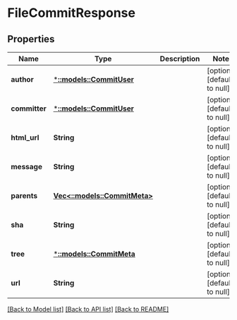 # FileCommitResponse

## Properties
Name | Type | Description | Notes
------------ | ------------- | ------------- | -------------
**author** | [***::models::CommitUser**](CommitUser.md) |  | [optional] [default to null]
**committer** | [***::models::CommitUser**](CommitUser.md) |  | [optional] [default to null]
**html_url** | **String** |  | [optional] [default to null]
**message** | **String** |  | [optional] [default to null]
**parents** | [**Vec<::models::CommitMeta>**](CommitMeta.md) |  | [optional] [default to null]
**sha** | **String** |  | [optional] [default to null]
**tree** | [***::models::CommitMeta**](CommitMeta.md) |  | [optional] [default to null]
**url** | **String** |  | [optional] [default to null]

[[Back to Model list]](../README.md#documentation-for-models) [[Back to API list]](../README.md#documentation-for-api-endpoints) [[Back to README]](../README.md)


